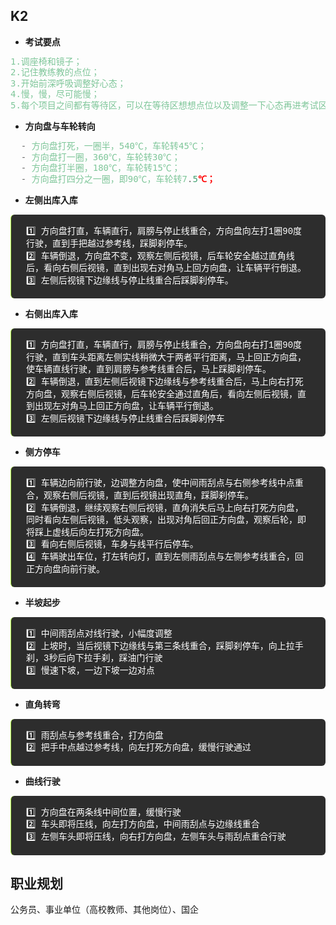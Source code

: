 <style scoped>
blockquote{
  background: #2d2d2d;
  color: #fff;
  font-size: 14px;
  line-height: 1.4;
  padding: 0.25rem 1.5rem;
  margin: 0.85rem 0;
  border-radius: 6px;
  border-left: 0.1rem solid #b2fd3d;
  font-family: source-code-pro, Menlo, Monaco, Consolas, "Courier New", monospace;
}
code{
  color: #7ec699;
  font-size: 14px;
  padding: 0.25rem 0.2rem;
}
li, li>a{
  font-weight: bold;
}
</style>

## K2

* 考试要点
```bash
1.调座椅和镜子；
2.记住教练教的点位；
3.开始前深呼吸调整好心态；
4.慢，慢，尽可能慢；
5.每个项目之间都有等待区，可以在等待区想想点位以及调整一下心态再进考试区域。
```

* 方向盘与车轮转向
```js
  - 方向盘打死，一圈半，540℃，车轮转45℃；
  - 方向盘打一圈，360℃，车轮转30℃；
  - 方向盘打半圈，180℃，车轮转15℃；
  - 方向盘打四分之一圈，即90℃，车轮转7.5℃；
```

* 左侧出库入库
>1️⃣ 方向盘打直，车辆直行，肩膀与停止线重合，方向盘向左打1圈90度行驶，直到手把越过参考线，踩脚刹停车。<br>
>2️⃣ 车辆倒退，方向盘不变，观察左侧后视镜，后车轮安全越过直角线后，看向右侧后视镜，直到出现右对角马上回方向盘，让车辆平行倒退。<br>
>3️⃣ 左侧后视镜下边缘线与停止线重合后踩脚刹停车。

* 右侧出库入库
>1️⃣ 方向盘打直，车辆直行，肩膀与停止线重合，方向盘向右打1圈90度行驶，直到车头距离左侧实线稍微大于两者平行距离，马上回正方向盘，使车辆直线行驶，直到肩膀与参考线重合后，马上踩脚刹停车。<br>
>2️⃣ 车辆倒退，直到左侧后视镜下边缘线与参考线重合后，马上向右打死方向盘，观察右侧后视镜，后车轮安全通过直角后，看向左侧后视镜，直到出现左对角马上回正方向盘，让车辆平行倒退。<br>
>3️⃣ 左侧后视镜下边缘线与停止线重合后踩脚刹停车

* 侧方停车
>1️⃣ 车辆边向前行驶，边调整方向盘，使中间雨刮点与右侧参考线中点重合，观察右侧后视镜，直到后视镜出现直角，踩脚刹停车。<br>
>2️⃣ 车辆倒退，继续观察右侧后视镜，直角消失后马上向右打死方向盘，同时看向左侧后视镜，低头观察，出现对角后回正方向盘，观察后轮，即将踩上虚线后向左打死方向盘。<br>
>3️⃣ 看向右侧后视镜，车身与线平行后停车。<br>
>4️⃣ 车辆驶出车位，打左转向灯，直到左侧雨刮点与左侧参考线重合，回正方向盘向前行驶。

* 半坡起步
>1️⃣ 中间雨刮点对线行驶，小幅度调整<br>
>2️⃣ 上坡时，当后视镜下边缘线与第三条线重合，踩脚刹停车，向上拉手刹，3秒后向下拉手刹，踩油门行驶<br>
>3️⃣ 慢速下坡，一边下坡一边对点

* 直角转弯
>1️⃣ 雨刮点与参考线重合，打方向盘<br>
>2️⃣ 把手中点越过参考线，向左打死方向盘，缓慢行驶通过

* 曲线行驶
>1️⃣ 方向盘在两条线中间位置，缓慢行驶<br>
>2️⃣ 车头即将压线，向左打方向盘，中间雨刮点与边缘线重合<br>
>3️⃣ 左侧车头即将压线，向右打方向盘，左侧车头与雨刮点重合行驶

## 职业规划

公务员、事业单位（高校教师、其他岗位）、国企